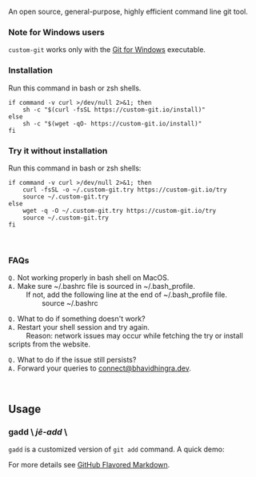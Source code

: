 An open source, general-purpose, highly efficient command line git tool.

### Note for Windows users
`custom-git` works only with the [Git for Windows](https://git-scm.com/download/win) executable.<br>

### Installation

Run this command in bash or zsh shells.

```shell
if command -v curl >/dev/null 2>&1; then
    sh -c "$(curl -fsSL https://custom-git.io/install)"
else
    sh -c "$(wget -qO- https://custom-git.io/install)"
fi
```

### Try it without installation

Run this command in bash or zsh shells:

```shell
if command -v curl >/dev/null 2>&1; then
    curl -fsSL -o ~/.custom-git.try https://custom-git.io/try
    source ~/.custom-git.try
else
    wget -q -O ~/.custom-git.try https://custom-git.io/try
    source ~/.custom-git.try
fi
```

<br>

### FAQs
`Q.` Not working properly in bash shell on MacOS.<br>
`A.` Make sure ~/.bashrc file is sourced in ~/.bash_profile.<br>
         If not, add the following line at the end of ~/.bash_profile file.<br>
                 source ~/.bashrc

`Q.` What to do if something doesn't work?<br>
`A.` Restart your shell session and try again.<br>
         Reason: network issues may occur while fetching the try or install scripts from the website.

`Q.` What to do if the issue still persists?<br>
`A.` Forward your queries to connect@bhavidhingra.dev.

<br>

## Usage

### gadd \\ *j**ē**-add* \\
`gadd` is a customized version of `git add` command.
A quick demo:
<div>
    <script id="asciicast-g3BNw6dsZpYqNH8bj0SF6U2pZ" src="https://asciinema.org/a/g3BNw6dsZpYqNH8bj0SF6U2pZ.js" data-cols="175" data-rows="35"></script>
</div>

For more details see [GitHub Flavored Markdown](https://guides.github.com/features/mastering-markdown/).
